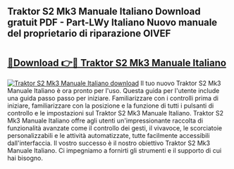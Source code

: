 ## Traktor S2 Mk3 Manuale Italiano Download gratuit PDF - Part-LWy Italiano Nuovo manuale del proprietario di riparazione OlVEF

# <h2><a href="http://dfc7pg.blite.top/?on=Traktor+S2+Mk3+Manuale+Italiano">🔗Download 👉🔴 Traktor S2 Mk3 Manuale Italiano</a></h2>

[![Traktor S2 Mk3 Manuale Italiano download](https://i.imgur.com/lujVjoI.png)](http://dfc7pg.blite.top/?on=Traktor+S2+Mk3+Manuale+Italiano)
Il tuo nuovo Traktor S2 Mk3 Manuale Italiano è ora pronto per l'uso. Questa guida per l'utente include una guida passo passo per iniziare. Familiarizzare con i controlli prima di iniziare, familiarizzare con la posizione e la funzione di tutti i pulsanti di controllo e le impostazioni sul Traktor S2 Mk3 Manuale Italiano. Traktor S2 Mk3 Manuale Italiano offre agli utenti un'impressionante raccolta di funzionalità avanzate come il controllo dei gesti, il vivavoce, le scorciatoie personalizzabili e le attività automatizzate, tutte facilmente accessibili dall'interfaccia. Il vostro successo è il nostro obiettivo Traktor S2 Mk3 Manuale Italiano. Ci impegniamo a fornirti gli strumenti e il supporto di cui hai bisogno.
